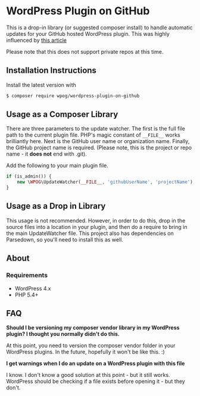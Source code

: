# WordPress Plugin on GitHub

This is a drop-in library (or suggested composer install) to handle automatic updates for your GitHub hosted WordPress plugin.
This was highly influenced by [this article](http://code.tutsplus.com/tutorials/distributing-your-plugins-in-github-with-automatic-updates--wp-34817)

Please note that this does not support private repos at this time.

## Installation Instructions

Install the latest version with

```bash
$ composer require wpog/wordpress-plugin-on-github
```

## Usage as a Composer Library

There are three parameters to the update watcher.  The first is the full file path to the current plugin file.  PHP's 
magic constant of `__FILE__` works brilliantly here.  Next is the GitHub user name or organization name.  Finally, the 
GitHub project name is required.  (Please note, this is the project or repo name - it **does not** end with .git).

Add the following to your main plugin file.

```PHP
if (is_admin()) {
    new \WPOG\UpdateWatcher(__FILE__, 'githubUserName', 'projectName');
}
```   

## Usage as a Drop in Library

This usage is not recommended.  However, in order to do this, drop in the source files into a location in your plugin, and then
do a require to bring in the main UpdateWatcher file.  This project also has dependencies on Parsedown, so you'll need to 
install this as well.

## About

### Requirements

- WordPress 4.x
- PHP 5.4+

## FAQ

**Should I be versioning my composer vendor library in my WordPress plugin?  I thought you normally didn't do this.**

At this point, you need to version the composer vendor folder in your WordPress plugins.  In the future, hopefully it won't be like this. :)

**I get warnings when I do an update on a WordPress plugin with this file**

I know.  I don't know a good solution at this point - but it still works.  WordPress should be checking if a file exists before
opening it - but they don't.
